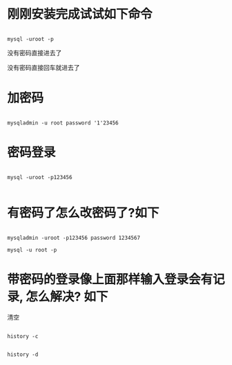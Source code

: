 # 刚刚安装完成试试如下命令

```

mysql -uroot -p

```
没有密码直接进去了

没有密码直接回车就进去了
#  加密码

```

mysqladmin -u root password '1'23456

```

# 密码登录

```

mysql -uroot -p123456


```


# 有密码了怎么改密码了?如下

```

mysqladmin -uroot -p123456 password 1234567

mysql -u root -p

```


# 带密码的登录像上面那样输入登录会有记录,  怎么解决? 如下

清空
```

history -c 


history -d
```


